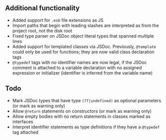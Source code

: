## Additional functionality
 - Added support for `.es6` file extensions as JS
 - Import paths that begin with leading slashes are interpreted as from the project root, not the disk root
 - Fixed type parser on JSDoc object literal types that spanned multiple lines
 - Added support for templated classes via JSDoc. Previously, `@template` could only be used for functions; they are now valid class declaration tags
 - `@typedef` tags with no identifier names are now legal, if the JSDoc comment is attached to a variable declaration with no assigned expression or initializer (identifier is inferred from the variable name)
  
## Todo
 - Mark JSDoc types that have type `(?T|undefined)` as optional parameters (or mark as warning only)
 - Allow `@return` statements on constructors (or mark as warning only)
 - Allow empty bodies with no return statements in classes marked as interfaces
 - Interpret identifier statements as type definitions if they have a `@typedef` tag attached
